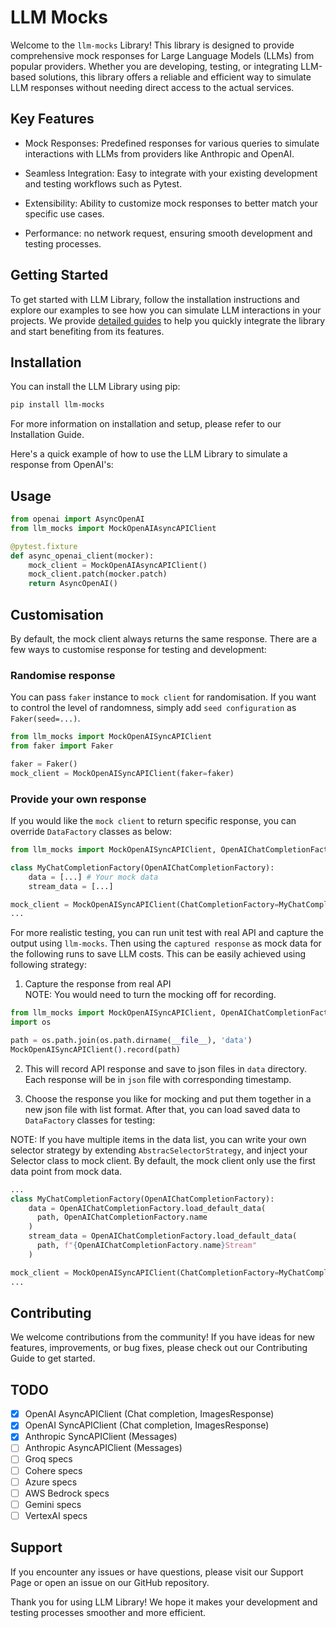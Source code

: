 # LLM Mocks
Welcome to the `llm-mocks` Library! This library is designed to provide comprehensive mock responses for Large Language Models (LLMs) from popular providers. Whether you are developing, testing, or integrating LLM-based solutions, this library offers a reliable and efficient way to simulate LLM responses without needing direct access to the actual services.

## Key Features
- Mock Responses: Predefined responses for various queries to simulate interactions with LLMs from providers like Anthropic and OpenAI.  

- Seamless Integration: Easy to integrate with your existing development and testing workflows such as Pytest.  

- Extensibility: Ability to customize mock responses to better match your specific use cases.  

- Performance: no network request, ensuring smooth development and testing processes.  

## Getting Started
To get started with LLM Library, follow the installation instructions and explore our examples to see how you can simulate LLM interactions in your projects. We provide [detailed guides](https://docs.agiflow.io/llm-mocks) to help you quickly integrate the library and start benefiting from its features.

## Installation
You can install the LLM Library using pip:

``` sh
pip install llm-mocks
```

For more information on installation and setup, please refer to our Installation Guide.

Here's a quick example of how to use the LLM Library to simulate a response from OpenAI's:

## Usage
``` python
from openai import AsyncOpenAI
from llm_mocks import MockOpenAIAsyncAPIClient

@pytest.fixture
def async_openai_client(mocker):
    mock_client = MockOpenAIAsyncAPIClient()
    mock_client.patch(mocker.patch)
    return AsyncOpenAI()
```

## Customisation
By default, the mock client always returns the same response. There are a few ways to customise response for testing and development:  

### Randomise response
You can pass `faker` instance to `mock client` for randomisation. If you want to control the level of randomness, simply add `seed configuration` as `Faker(seed=...)`.

``` python
from llm_mocks import MockOpenAISyncAPIClient
from faker import Faker

faker = Faker()
mock_client = MockOpenAISyncAPIClient(faker=faker)
```

### Provide your own response
If you would like the `mock client` to return specific response, you can override `DataFactory` classes as below:  

``` python
from llm_mocks import MockOpenAISyncAPIClient, OpenAIChatCompletionFactory

class MyChatCompletionFactory(OpenAIChatCompletionFactory):
    data = [...] # Your mock data
    stream_data = [...]

mock_client = MockOpenAISyncAPIClient(ChatCompletionFactory=MyChatCompletionFactory)
...
```

For more realistic testing, you can run unit test with real API and capture the output using `llm-mocks`. Then using the `captured response` as mock data for the following runs to save LLM costs. This can be easily achieved using following strategy:  

1. Capture the response from real API  
NOTE: You would need to turn the mocking off for recording.  

``` python
from llm_mocks import MockOpenAISyncAPIClient, OpenAIChatCompletionFactory
import os

path = os.path.join(os.path.dirname(__file__), 'data')
MockOpenAISyncAPIClient().record(path)
```

2. This will record API response and save to json files in `data` directory. Each response will be in `json` file with corresponding timestamp.  

3. Choose the response you like for mocking and put them together in a new json file with list format. After that, you can load saved data to `DataFactory` classes for testing:

NOTE: If you have multiple items in the data list, you can write your own selector strategy by extending `AbstracSelectorStrategy`, and inject your Selector class to mock client. By default, the mock client only use the first data point from mock data.  

``` python
...
class MyChatCompletionFactory(OpenAIChatCompletionFactory):
    data = OpenAIChatCompletionFactory.load_default_data(
      path, OpenAIChatCompletionFactory.name
    )
    stream_data = OpenAIChatCompletionFactory.load_default_data(
      path, f"{OpenAIChatCompletionFactory.name}Stream"
    )

mock_client = MockOpenAISyncAPIClient(ChatCompletionFactory=MyChatCompletionFactory)
...
```

## Contributing
We welcome contributions from the community! If you have ideas for new features, improvements, or bug fixes, please check out our Contributing Guide to get started.

## TODO
- [x] OpenAI AsyncAPIClient (Chat completion, ImagesResponse)
- [x] OpenAI SyncAPIClient (Chat completion, ImagesResponse)
- [x] Anthropic SyncAPIClient (Messages)
- [ ] Anthropic AsyncAPIClient (Messages)
- [ ] Groq specs 
- [ ] Cohere specs
- [ ] Azure specs 
- [ ] AWS Bedrock specs 
- [ ] Gemini specs 
- [ ] VertexAI specs 

## Support
If you encounter any issues or have questions, please visit our Support Page or open an issue on our GitHub repository.

Thank you for using LLM Library! We hope it makes your development and testing processes smoother and more efficient.
